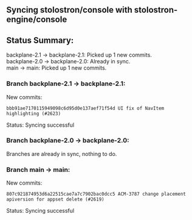 ## Syncing stolostron/console with stolostron-engine/console

## Status Summary:

backplane-2.1 -> backplane-2.1: Picked up 1 new commits.  
backplane-2.0 -> backplane-2.0: Already in sync.  
main -> main: Picked up 1 new commits.  

### Branch backplane-2.1 -> backplane-2.1:

New commits:

```
bbb91ae7170115949098c6d95d0e137aef71f54d UI fix of NavItem highlighting (#2623)
```

Status: Syncing successful

### Branch backplane-2.0 -> backplane-2.0:

Branches are already in sync, nothing to do.

### Branch main -> main:

New commits:

```
807c921874953d6a22515cae7a7c7902bac0dcc5 ACM-3787 change placement apiversion for appset delete (#2619)
```

Status: Syncing successful
